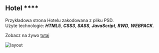 ## Hotel ****
Przykładowa strona Hotelu zakodowana z pliku PSD.  
  Użyte technologie: ___HTML5__, __CSS3__, __SASS__, __JavaScript__, __RWD__, __WEBPACK__._

Zobacz na żywo [tutaj](https://dabrovsky.github.io/Hotel/)

![layout](img/preview.png)
